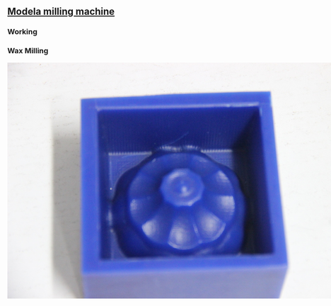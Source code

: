 <div style="width:800px;">

## [Modela milling machine](week2_2.html)

### Working

### Wax Milling

![](img/mould_cast/2.JPG)


</div>